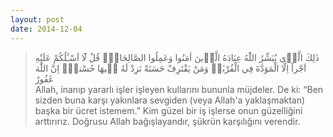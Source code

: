```yaml
---
layout: post
date: 2014-12-04
---
```


> ذٰلِكَ الَّذ۪ي يُبَشِّرُ اللّٰهُ عِبَادَهُ الَّذ۪ينَ اٰمَنُوا وَعَمِلُوا الصَّالِحَاتِۜ قُلْ لَٓا اَسْـَٔلُكُمْ عَلَيْهِ اَجْراً اِلَّا الْمَوَدَّةَ فِي الْقُرْبٰىۜ وَمَنْ يَقْتَرِفْ حَسَنَةً نَزِدْ لَهُ ف۪يهَا حُسْناًۜ اِنَّ اللّٰهَ غَفُورٌ  
> Allah, inanıp yararlı işler işleyen kullarını bununla müjdeler. De ki: “Ben sizden buna karşı yakınlara sevgiden (veya Allah'a yaklaşmaktan) başka bir ücret istemem.” Kim güzel bir iş işlerse onun güzelliğini arttırırız. Doğrusu Allah bağışlayandır, şükrün karşılığını verendir.
